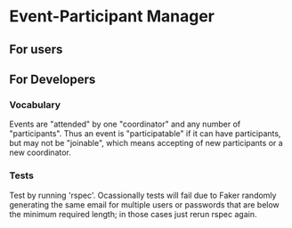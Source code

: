 # Event-Participant Manager


## For users


## For Developers

### Vocabulary

Events are "attended" by one "coordinator" and any number of "participants". Thus an event is "participatable" if it can have participants, but may not be "joinable", which means accepting of new participants or a new coordinator.

### Tests

Test by running 'rspec'. Ocassionally tests will fail due to Faker randomly generating the same email for multiple users or passwords that are below the minimum required length; in those cases just rerun rspec again.